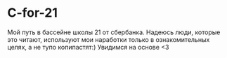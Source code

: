 # C-for-21
Мой путь в бассейне школы 21 от сбербанка. Надеюсь люди, которые это читают, используют мои наработки только в ознакомительных целях, а не тупо копипастят:)
Увидимся на основе <3

